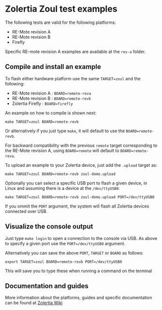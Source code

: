 Zolertia Zoul test examples
============================================

The following tests are valid for the following platforms:

* RE-Mote revision A
* RE-Mote revision B
* Firefly

Specific RE-mote revision A examples are available at the `rev-a` folder.

Compile and install an example
-------------------

To flash either hardware platform use the same `TARGET=zoul` and the following:

* RE-Mote revision A : `BOARD=remote-reva`
* RE-Mote revision B : `BOARD=remote-revb`
* Zolertia Firefly   : `BOARD=firefly`

An example on how to compile is shown next:

`make TARGET=zoul BOARD=remote-revb`

Or alternatively if you just type `make`, it will default to use the `BOARD=remote-revb`.

For backward compatibility with the previous `remote` target corresponding to the
RE-Mote revision A, using `BOARD=remote` will default to `BOARD=remote-reva`.

To upload an example to your Zolertia device, just add the `.upload` target as:

`make TARGET=zoul BOARD=remote-revb zoul-demo.upload`

Optionally you can select a specific USB port to flash a given device, in Linux
and assuming there is a device at the `/dev/ttyUSB0`:

`make TARGET=zoul BOARD=remote-revb zoul-demo.upload PORT=/dev/ttyUSB0`

If you ommit the `PORT` argument, the system will flash all Zolertia devices connected over USB.

Visualize the console output
-------------------

Just type `make login` to open a connection to the console via USB.
As above to specify a given port use the `PORT=/dev/ttyUSB0` argument.

Alternatively you can save the above `PORT`, `TARGET` or `BOARD` as follows:

`export TARGET=zoul BOARD=remote-revb PORT=/dev/ttyUSB0`

This will save you to type these when running a command on the terminal

Documentation and guides
-------------------

More information about the platforms, guides and specific documentation can be found at [Zolertia Wiki][wiki]

[wiki]: https://github.com/Zolertia/Resources/wiki "Zolertia Wiki"

